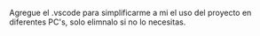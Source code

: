 Agregue el .vscode para simplificarme a mi el uso del proyecto en diferentes PC's, solo elimnalo si no lo necesitas.
